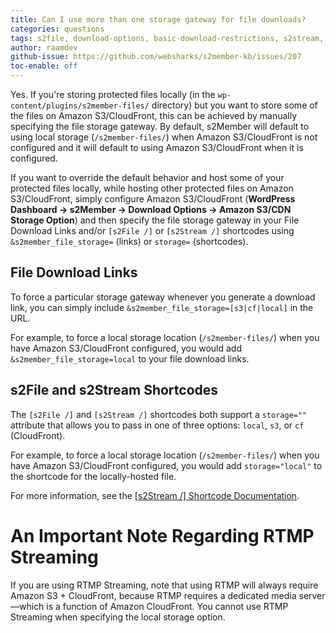 ```yaml
---
title: Can I use more than one storage gateway for file downloads?
categories: questions
tags: s2file, download-options, basic-download-restrictions, s2stream, rtmp
author: raamdev
github-issue: https://github.com/websharks/s2member-kb/issues/207
toc-enable: off
---
```


Yes. If you're storing protected files locally (in the `wp-content/plugins/s2member-files/` directory) but you want to store some of the files on Amazon S3/CloudFront, this can be achieved by manually specifying the file storage gateway. By default, s2Member will default to using local storage (`/s2member-files/`) when Amazon S3/CloudFront is not configured and it will default to using Amazon S3/CloudFront when it is configured.

If you want to override the default behavior and host some of your protected files locally, while hosting other protected files on Amazon S3/CloudFront, simply configure Amazon S3/CloudFront (**WordPress Dashboard → s2Member → Download Options → Amazon S3/CDN Storage Option**) and then specify the file storage gateway in your File Download Links and/or `[s2File /]` or `[s2Stream /]` shortcodes using `&s2member_file_storage=` (links) or `storage=` (shortcodes).

## File Download Links
 
To force a particular storage gateway whenever you generate a download link, you can simply include `&s2member_file_storage=[s3|cf|local]` in the URL. 

For example, to force a local storage location (`/s2member-files/`) when you have Amazon S3/CloudFront configured, you would add `&s2member_file_storage=local` to your file download links.

## s2File and s2Stream Shortcodes

The `[s2File /]` and `[s2Stream /]` shortcodes both support a `storage=""` attribute that allows you to pass in one of three options: `local`, `s3`, or `cf` (CloudFront). 

For example, to force a local storage location (`/s2member-files/`) when you have Amazon S3/CloudFront configured, you would add `storage="local"` to the shortcode for the locally-hosted file.

For more information, see the [\[s2Stream /\] Shortcode Documentation](http://s2member.com/kb-article/s2stream-shortcode-documentation/#toc-f5f9fcf2).

# An Important Note Regarding RTMP Streaming

If you are using RTMP Streaming, note that using RTMP will always require Amazon S3 + CloudFront, because RTMP requires a dedicated media server—which is a function of Amazon CloudFront. You cannot use RTMP Streaming when specifying the local storage option.
